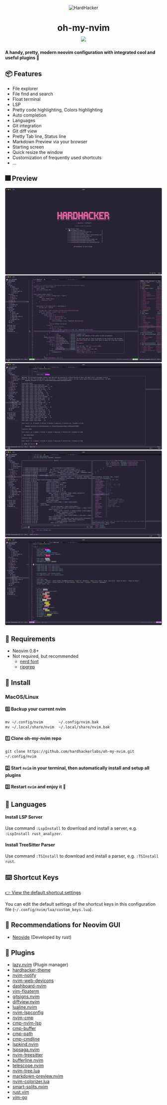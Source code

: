 <p align="center">
  <img width="180" src="https://github.com/hardhackerlabs/themes/raw/master/media/logo/logo.png" alt="HardHacker">
</p>

<h1 align="center">
    oh-my-nvim<br/>
  <a href="https://discord.com/invite/MGmp9QjfkK">
    <img src="https://img.shields.io/discord/1095552215944527962?style=for-the-badge&logo=discord&color=e965a5&logoColor=eee9fc&labelColor=282433"/>
  </a>
</h1>


**A handy, pretty, modern neovim configuration with integrated cool and useful plugins 💎**

## 📦 Features

* File explorer
* File find and search
* Float terminal
* LSP
* Pretty code highlighting, Colors highlighting
* Auto completion
* Languages
* Git integration
* Git diff view
* Pretty Tab line, Status line
* Markdown Preview via your browser
* Starting screen
* Quick resize the window
* Customization of frequently used shortcuts
* ...

## 🎆 Preview

![](./docs/images/start-screen.png)
![](./docs/images/autocmp.png)
![](./docs/images/float-term.png)
![](./docs/images/find.png)
![](./docs/images/color-highlight.png)


## 📌 Requirements

* Neovim 0.8+
* Not required, but recommended
    * [nerd font](https://www.nerdfonts.com/font-downloads) 
    * [ripgrep](https://github.com/BurntSushi/ripgrep) 

## 🚧 Install

### MacOS/Linux

#### 0️⃣  Backup your current nvim

```
mv ~/.config/nvim       ~/.config/nvim.bak
mv ~/.local/share/nvim  ~/.local/share/nvim.bak
```

#### 1️⃣  Clone oh-my-nvim repo

```
git clone https://github.com/hardhackerlabs/oh-my-nvim.git ~/.config/nvim
```

#### 2️⃣  Start `nvim` in your terminal, then automatically install and setup all plugins

#### 3️⃣  Restart `nvim` and enjoy it 🍻 

## 🧱 Languages

#### Install LSP Server

Use command `:LspInstall` to download and install a server, e.g. `:LspInstall rust_analyzer`.

#### Install TreeSitter Parser

Use command `:TSInstall` to download and install a parser, e.g. `:TSInstall rust`.

## ⌨️  Shortcut Keys

[👉 View the default shortcut settings](https://github.com/hardhackerlabs/oh-my-nvim/blob/main/lua/custom_keys.lua)

You can edit the default settings of the shortcut keys in this configuration file (`~/.config/nvim/lua/custom_keys.lua`).

## 💖 Recommendations for Neovim GUI

* [Neovide](https://neovide.dev/) (Developed by rust)

## 🧩 Plugins

* [lazy.nvim](https://github.com/folke/lazy.nvim) (Plugin manager)
* [hardhacker-theme](https://github.com/hardhackerlabs/theme-vim)
* [nvim-notify](https://github.com/rcarriga/nvim-notify)
* [nvim-web-devicons](https://github.com/nvim-tree/nvim-web-devicons)
* [dashboard-nvim](https://github.com/nvimdev/dashboard-nvim)
* [vim-floaterm](https://github.com/voldikss/vim-floaterm)
* [gitsigns.nvim](https://github.com/lewis6991/gitsigns.nvim)
* [diffview.nvim](https://github.com/sindrets/diffview.nvim)
* [lualine.nvim](https://github.com/nvim-lualine/lualine.nvim)
* [nvim-lspconfig](https://github.com/neovim/nvim-lspconfig)
* [nvim-cmp](https://github.com/hrsh7th/nvim-cmp)
* [cmp-nvim-lsp](https://github.com/hrsh7th/cmp-nvim-lsp)
* [cmp-buffer](https://github.com/hrsh7th/cmp-buffer)
* [cmp-path](https://github.com/hrsh7th/cmp-path)
* [cmp-cmdline](https://github.com/hrsh7th/cmp-cmdline)
* [lspkind.nvim](https://github.com/onsails/lspkind.nvim)
* [lspsaga.nvim](https://github.com/nvimdev/lspsaga.nvim)
* [nvim-treesitter](https://github.com/nvim-treesitter/nvim-treesitter)
* [bufferline.nvim](https://github.com/akinsho/bufferline.nvim)
* [telescope.nvim](https://github.com/nvim-telescope/telescope.nvim)
* [nvim-tree.lua](https://github.com/nvim-tree/nvim-tree.lua)
* [markdown-preview.nvim](https://github.com/iamcco/markdown-preview.nvim)
* [nvim-colorizer.lua](https://github.com/norcalli/nvim-colorizer.lua)
* [smart-splits.nvim](https://github.com/mrjones2014/smart-splits.nvim)
* [rust.vim](https://github.com/rust-lang/rust.vim)
* [vim-go](https://github.com/fatih/vim-go)

